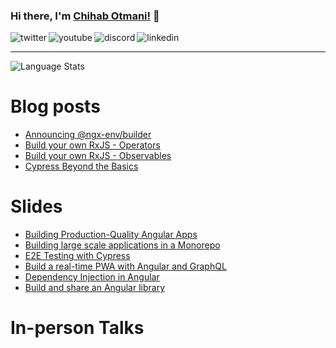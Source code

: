 ### Hi there, I'm [Chihab Otmani!](https://chihab.dev) 👋

<p>
<a href="https://twitter.com/chihabotmani">
   <img align="left" alt="twitter" src="https://img.shields.io/badge/Twitter-1DA1F2?style=for-the-badge&logo=twitter&logoColor=white" />
</a>&nbsp;&nbsp;

<a href="https://www.youtube.com/c/ngMorocco">
   <img align="left" alt="youtube" src="https://img.shields.io/badge/YouTube-FF0000?style=for-the-badge&logo=youtube&logoColor=white" />
</a>&nbsp;&nbsp;

<a href="https://bit.ly/ngDiscord">
   <img align="left" alt="discord" src="https://img.shields.io/badge/Discord-7289DA?style=for-the-badge&logo=discord&logoColor=white" />
</a>&nbsp;&nbsp;

<a href="https://www.linkedin.com/in/chihab/">
   <img align="left" alt="linkedin" src="https://img.shields.io/badge/LinkedIn-0077B5?style=for-the-badge&logo=linkedin&logoColor=white" />
</a>
<p/>

<hr/>

![Language Stats](https://github-readme-stats.anuraghazra1.vercel.app/api/top-langs/?username=chihab&layout=compact&theme=radical)

<!-- ![Chihab's github activity graph](https://activity-graph.herokuapp.com/graph?username=SantoshYadavDev&theme=dracula) -->

# Blog posts
- [Announcing @ngx-env/builder](https://dev.to/chihab/announcing-ngx-env-builder-13m2)
- [Build your own RxJS - Operators](https://dev.to/chihab/build-your-own-rxjs-operators-part-2-l89)
- [Build your own RxJS - Observables](https://dev.to/chihab/build-your-own-rxjs-3edd)
- [Cypress Beyond the Basics](https://dev.to/chihab/e2e-tests-with-cypress-beyond-the-basics-31k2)


# Slides
- [Building Production-Quality Angular Apps](https://slides.com/chihab/build-production-quality-angular-applications)
- [Building large scale applications in a Monorepo](https://monorepo-deck.vercel.app)
- [E2E Testing with Cypress](https://gallant-babbage-ca0c45.netlify.app/)
- [Build a real-time PWA with Angular and GraphQL](https://slides.com/lahdiouiouadie/pwdwithangularandgraphql)
- [Dependency Injection in Angular](https://slides.com/chihab/ngmorocco-dependency-injection)
- [Build and share an Angular library](https://slides.com/chihab/ngmorocco-build-share-lib)

# In-person Talks

<!-- # Recent GitHub Activity -->
<!--1. 💪 Created [#16](link_to_pr) in [repo](link_to_repo)-->
